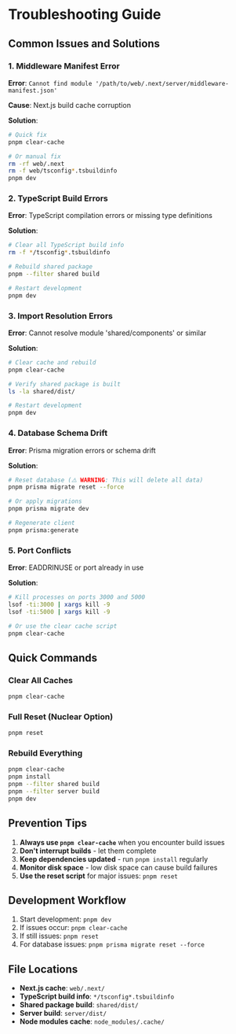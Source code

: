 # Troubleshooting Guide

## Common Issues and Solutions

### 1. Middleware Manifest Error

**Error**: `Cannot find module '/path/to/web/.next/server/middleware-manifest.json'`

**Cause**: Next.js build cache corruption

**Solution**:
```bash
# Quick fix
pnpm clear-cache

# Or manual fix
rm -rf web/.next
rm -f web/tsconfig*.tsbuildinfo
pnpm dev
```

### 2. TypeScript Build Errors

**Error**: TypeScript compilation errors or missing type definitions

**Solution**:
```bash
# Clear all TypeScript build info
rm -f */tsconfig*.tsbuildinfo

# Rebuild shared package
pnpm --filter shared build

# Restart development
pnpm dev
```

### 3. Import Resolution Errors

**Error**: Cannot resolve module 'shared/components' or similar

**Solution**:
```bash
# Clear cache and rebuild
pnpm clear-cache

# Verify shared package is built
ls -la shared/dist/

# Restart development
pnpm dev
```

### 4. Database Schema Drift

**Error**: Prisma migration errors or schema drift

**Solution**:
```bash
# Reset database (⚠️ WARNING: This will delete all data)
pnpm prisma migrate reset --force

# Or apply migrations
pnpm prisma migrate dev

# Regenerate client
pnpm prisma:generate
```

### 5. Port Conflicts

**Error**: EADDRINUSE or port already in use

**Solution**:
```bash
# Kill processes on ports 3000 and 5000
lsof -ti:3000 | xargs kill -9
lsof -ti:5000 | xargs kill -9

# Or use the clear cache script
pnpm clear-cache
```

## Quick Commands

### Clear All Caches
```bash
pnpm clear-cache
```

### Full Reset (Nuclear Option)
```bash
pnpm reset
```

### Rebuild Everything
```bash
pnpm clear-cache
pnpm install
pnpm --filter shared build
pnpm --filter server build
pnpm dev
```

## Prevention Tips

1. **Always use `pnpm clear-cache`** when you encounter build issues
2. **Don't interrupt builds** - let them complete
3. **Keep dependencies updated** - run `pnpm install` regularly
4. **Monitor disk space** - low disk space can cause build failures
5. **Use the reset script** for major issues: `pnpm reset`

## Development Workflow

1. Start development: `pnpm dev`
2. If issues occur: `pnpm clear-cache`
3. If still issues: `pnpm reset`
4. For database issues: `pnpm prisma migrate reset --force`

## File Locations

- **Next.js cache**: `web/.next/`
- **TypeScript build info**: `*/tsconfig*.tsbuildinfo`
- **Shared package build**: `shared/dist/`
- **Server build**: `server/dist/`
- **Node modules cache**: `node_modules/.cache/` 
